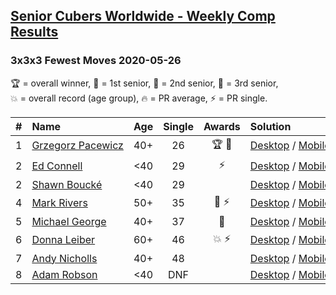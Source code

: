 <style>table {white-space: nowrap;}</style>

## [Senior Cubers Worldwide - Weekly Comp Results](/scw-comp/results/)
### 3x3x3 Fewest Moves 2020-05-26

<span style="white-space: nowrap;">🏆 = overall winner</span>, <span style="white-space: nowrap;">🥇 = 1st senior</span>, <span style="white-space: nowrap;">🥈 = 2nd senior</span>, <span style="white-space: nowrap;">🥉 = 3rd senior</span>, <span style="white-space: nowrap;">💥 = overall record (age group)</span>, <span style="white-space: nowrap;">🔥 = PR average</span>, <span style="white-space: nowrap;">⚡ = PR single</span>.

| # | Name | Age | Single | Awards | Solution |
| :--: | :-- | :--: | :--: | :--: | :-- |
| 1 | [Grzegorz Pacewicz](../../persons/grzegorz_pacewicz/333fm.md) | 40+ | 26 | 🏆 🥇 | [Desktop](https://www.facebook.com/events/2622968941252005/permalink/2623152611233638) / [Mobile](https://m.facebook.com/events/2622968941252005?view=permalink&id=2623152611233638) |
| 2 | [Ed Connell](../../persons/ed_connell/333fm.md) | <40 | 29 | ⚡ | [Desktop](https://www.facebook.com/events/2622968941252005/permalink/2625580534324179) / [Mobile](https://m.facebook.com/events/2622968941252005?view=permalink&id=2625580534324179) |
| 2 | [Shawn Boucké](../../persons/shawn_boucke/333fm.md) | <40 | 29 |  | [Desktop](https://www.facebook.com/events/2622968941252005/permalink/2623283234553909) / [Mobile](https://m.facebook.com/events/2622968941252005?view=permalink&id=2623283234553909) |
| 4 | [Mark Rivers](../../persons/mark_rivers/333fm.md) | 50+ | 35 | 🥈 ⚡ | [Desktop](https://www.facebook.com/events/2622968941252005/permalink/2628004390748460) / [Mobile](https://m.facebook.com/events/2622968941252005?view=permalink&id=2628004390748460) |
| 5 | [Michael George](../../persons/michael_george/333fm.md) | 40+ | 37 | 🥉 | [Desktop](https://www.facebook.com/events/2622968941252005/permalink/2626255534256679) / [Mobile](https://m.facebook.com/events/2622968941252005?view=permalink&id=2626255534256679) |
| 6 | [Donna Leiber](../../persons/donna_leiber/333fm.md) | 60+ | 46 | 💥 ⚡ | [Desktop](https://www.facebook.com/events/2622968941252005/permalink/2623457794536453) / [Mobile](https://m.facebook.com/events/2622968941252005?view=permalink&id=2623457794536453) |
| 7 | [Andy Nicholls](../../persons/andy_nicholls/333fm.md) | 40+ | 48 |  | [Desktop](https://www.facebook.com/events/2622968941252005/permalink/2623689781179921) / [Mobile](https://m.facebook.com/events/2622968941252005?view=permalink&id=2623689781179921) |
| 8 | [Adam Robson](../../persons/adam_robson/333fm.md) | <40 | DNF |  | [Desktop](https://www.facebook.com/events/2622968941252005/permalink/2624514677764098) / [Mobile](https://m.facebook.com/events/2622968941252005?view=permalink&id=2624514677764098) |

<!-- Global site tag (gtag.js) - Google Analytics -->
<script async src="https://www.googletagmanager.com/gtag/js?id=UA-86348435-3"></script>
<script>window.dataLayer = window.dataLayer || []; function gtag() {dataLayer.push(arguments);} gtag('js', new Date()); gtag('config', 'UA-86348435-3');</script>
